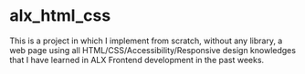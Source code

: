 # alx_html_css
This is a project in which I implement from scratch, without any library, a web page using all HTML/CSS/Accessibility/Responsive design knowledges that I have learned in ALX Frontend development in the past weeks.
